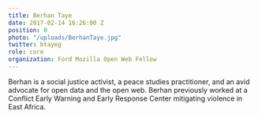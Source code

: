 ```yaml
---
title: Berhan Taye
date: 2017-02-14 16:26:00 Z
position: 0
photo: "/uploads/BerhanTaye.jpg"
twitter: btayeg
role: core
organization: Ford Mozilla Open Web Fellow
---
```


Berhan is a social justice activist, a peace studies practitioner, and an avid advocate for open data and the open web. Berhan previously worked at a Conflict Early Warning and Early Response Center mitigating violence in East Africa. 